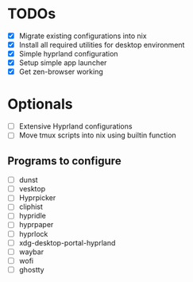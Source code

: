 # TODOs

- [x] Migrate existing configurations into nix
- [x] Install all required utilities for desktop environment
- [x] Simple hyprland configuration
- [x] Setup simple app launcher
- [x] Get zen-browser working

# Optionals

- [ ] Extensive Hyprland configurations
- [ ] Move tmux scripts into nix using builtin function

## Programs to configure

- [ ] dunst
- [ ] vesktop
- [ ] Hyprpicker
- [ ] cliphist
- [ ] hypridle
- [ ] hyprpaper
- [ ] hyprlock
- [ ] xdg-desktop-portal-hyprland
- [ ] waybar
- [ ] wofi
- [ ] ghostty

